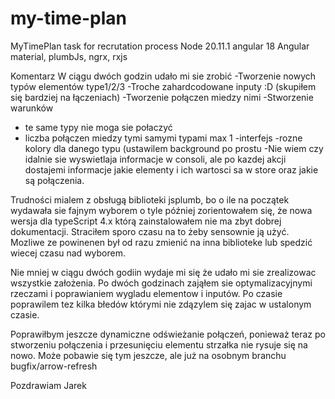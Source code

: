 # my-time-plan
MyTimePlan task for recrutation process
Node 20.11.1
angular 18
Angular material, plumbJs, ngrx, rxjs

Komentarz
W ciągu dwóch godzin udało mi sie zrobić
-Tworzenie nowych typów elementów type1/2/3
-Troche zahardcodowane inputy :D (skupiłem się bardziej na łączeniach)
-Tworzenie połączen miedzy nimi
-Stworzenie warunków 
  - te same typy nie moga sie połaczyć
  - liczba połączen miedzy tymi samymi typami max 1
-interfejs
-rozne kolory dla danego typu (ustawilem background po prostu
-Nie wiem czy idalnie sie wyswietlaja informacje w consoli, ale po kazdej akcji dostajemi informacje jakie elementy i ich wartosci sa w store oraz jakie są połączenia.

Trudności mialem z obsługą biblioteki jsplumb, bo o ile na początek wydawała sie fajnym wyborem o tyle później zorientowałem się, że nowa wersja dla typeScript 4.x którą zainstalowałem nie ma zbyt dobrej dokumentacji.
Straciłem sporo czasu na to żeby sensownie ją użyć. Mozliwe ze powinenen był od razu zmienić na inna biblioteke lub spedzić wiecej czasu nad wyborem.

Nie mniej w ciągu dwóch godiin wydaje mi się że udało mi sie zrealizowac wszystkie założenia. Po dwóch godzinach zająłem sie optymalizacyjnymi rzeczami i poprawianiem wygladu elementow i inputów.
Po czasie poprawilem tez kilka błedów którymi nie zdązylem się zajac w ustalonym czasie.

Poprawiłbym jeszcze dynamiczne odświeżanie połączeń, ponieważ teraz po stworzeniu połączenia i przesunięciu elementu strzałka nie rysuje się na nowo.
Może pobawie się tym jeszcze, ale już na osobnym branchu bugfix/arrow-refresh

Pozdrawiam
Jarek
